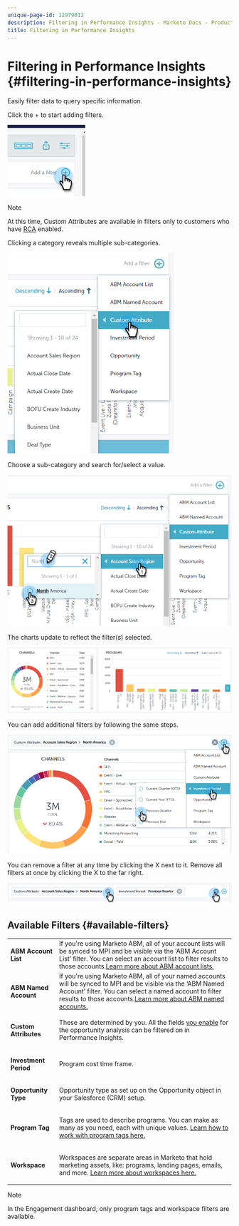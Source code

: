 ```yaml
---
unique-page-id: 12979012
description: Filtering in Performance Insights - Marketo Docs - Product Documentation
title: Filtering in Performance Insights
---
```


# Filtering in Performance Insights {#filtering-in-performance-insights}

Easily filter data to query specific information.

Click the + to start adding filters.

![](assets/1-1.png)

>[!NOTE]
>
>At this time, Custom Attributes are available in filters only to customers who have [RCA](http://docs.marketo.com/x/lwIk) enabled.

Clicking a category reveals multiple sub-categories.

![](assets/two-1.png)

Choose a sub-category and search for/select a value.

![](assets/three.png)

The charts update to reflect the filter(s) selected.

![](assets/four-1.png)

You can add additional filters by following the same steps.

![](assets/five.png)

You can remove a filter at any time by clicking the X next to it. Remove all filters at once by clicking the X to the far right.

![](assets/6-2.png)

## Available Filters {#available-filters}

<table> 
 <tbody> 
  <tr> 
   <td colspan="1"><strong>ABM Account List</strong></td> 
   <td colspan="1">If you're using Marketo ABM, all of your account lists will be synced to MPI and be visible via the ‘ABM Account List’ filter. You can select an account list to filter results to those accounts.<a href="https://docs.marketo.com/display/public/DOCS/Account-Based+Web+Marketing+with+ABM" rel="nofollow">Learn more about ABM account lists.</a></td> 
  </tr> 
  <tr> 
   <td colspan="1"><strong>ABM Named Account</strong></td> 
   <td colspan="1">If you're using Marketo ABM, all of your named accounts will be synced to MPI and be visible via the ‘ABM Named Account’ filter. You can select a named account to filter results to those accounts.<a href="http://docs.marketo.com/x/eaCt" rel="nofollow">Learn more about ABM named accounts.</a></td> 
  </tr> 
  <tr> 
   <td colspan="1"><strong>Custom Attributes</strong></td> 
   <td colspan="1"><p>These are determined by you. All the fields <a href="http://docs.marketo.com/display/public/DOCS/Enabling+Custom+Field+Sync+for+Revenue+Cycle+Analytics" rel="nofollow">you enable</a> for the opportunity analysis can be filtered on in Performance Insights.</p></td> 
  </tr> 
  <tr> 
   <td colspan="1"><p><strong>Investment Period</strong></p></td> 
   <td colspan="1"><p>Program cost time frame.</p></td> 
  </tr> 
  <tr> 
   <td colspan="1"><p><strong>Opportunity Type</strong></p></td> 
   <td colspan="1"><p>Opportunity type as set up on the Opportunity object in your Salesforce (CRM) setup.</p></td> 
  </tr> 
  <tr> 
   <td><p><strong>Program Tag</strong></p></td> 
   <td><p>Tags are used to describe programs. You can make as many as you need, each with unique values. <a href="https://docs.marketo.com/display/public/DOCS/Tags" rel="nofollow">Learn how to work with program tags here.</a></p></td> 
  </tr> 
  <tr> 
   <td><strong>Workspace</strong></td> 
   <td><p>Workspaces are separate areas in Marketo that hold marketing assets, like: programs, landing pages, emails, and more. <a href="https://docs.marketo.com/display/public/DOCS/Understanding+Workspaces+and+Person+Partitions" rel="nofollow">Learn more about workspaces here.</a></p></td> 
  </tr> 
 </tbody> 
</table>

>[!NOTE]
>
>In the Engagement dashboard, only program tags and workspace filters are available.

